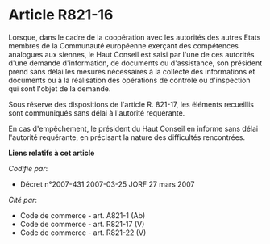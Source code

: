 # Article R821-16

Lorsque, dans le cadre de la coopération avec les autorités des autres Etats membres de la Communauté européenne exerçant des
compétences analogues aux siennes, le Haut Conseil est saisi par l'une de ces autorités d'une demande d'information, de
documents ou d'assistance, son président prend sans délai les mesures nécessaires à la collecte des informations et documents
ou à la réalisation des opérations de contrôle ou d'inspection qui sont l'objet de la demande.

Sous réserve des dispositions de l'article R. 821-17, les éléments recueillis sont communiqués sans délai à l'autorité
requérante.

En cas d'empêchement, le président du Haut Conseil en informe sans délai l'autorité requérante, en précisant la nature des
difficultés rencontrées.

**Liens relatifs à cet article**

_Codifié par_:

  - Décret n°2007-431 2007-03-25 JORF 27 mars 2007

_Cité par_:

  - Code de commerce - art. A821-1 (Ab)
  - Code de commerce - art. R821-17 (V)
  - Code de commerce - art. R821-22 (V)
